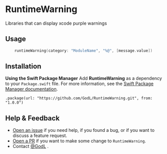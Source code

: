 # RuntimeWarning
Libraries that can display xcode purple warnings

## Usage

```swift
    runtimeWarning(category: "ModuleName", "%@", [message.value])

```

## Installation
**Using the Swift Package Manager**
Add **RuntimeWarning** as a dependency to your `Package.swift` file. For more information, see the [Swift Package Manager documentation](https://github.com/apple/swift-package-manager/tree/master/Documentation).

```
.package(url: "https://github.com/GodL/RuntimeWarning.git", from: "1.0.0")

```

## Help & Feedback
- [Open an issue](https://github.com/GodL/RuntimeWarning/issues/new) if you need help, if you found a bug, or if you want to discuss a feature request.
- [Open a PR](https://github.com/GodL/RuntimeWarning/pull/new/master) if you want to make some change to `RuntimeWarning`.
- Contact [@GodL](547188371@qq.com) .

